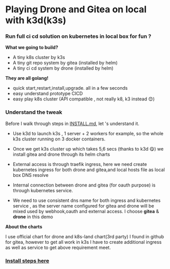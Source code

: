 # Playing Drone and Gitea on local with k3d(k3s)

### Run full ci cd solution on kubernetes in local box for fun ?

**What we going to build?**

* A tiny k8s cluster by k3s
* A tiny git repo system by gitea (installed by helm)
* A tiny ci cd system by drone (installed by helm)

**They are all golang!**

* quick start,restart,install,upgrade. all in a few seconds
* easy understand prototype CICD
* easy play k8s cluster (API compatible , not really k8, k3 instead :blush:)


### Understand the tweak

Before I walk through steps in [INSTALL.md](./INSTALL.md), let 's understand it.

* Use k3d to launch k3s , 1 server + 2 workers for example, so the whole k3s cluster running on 3 docker containers.

* Once we get k3s cluster up which takes 5,6 secs (thanks to k3d :yum:) we install gitea and drone through its helm charts

* External access is through traefik ingress, here we need create kubernetes ingress for both drone and gitea,and local hosts file as local box DNS resolve

* Internal connection between drone and gitea (for oauth purpose) is through kubernetes service.

* We need to use consistent dns name for both ingress and kubernetes service , as the server name configured for gitea and drone will be mixed used by webhook,oauth and external access. I choose **gitea** & **drone** in this demo

**About the charts**

I use official chart for drone and k8s-land chart(3rd party) I found in github for gitea, however to get all work in k3s I have to create additional ingress as well as service to get above requirement meet.

### [Install steps here](./INSTALL.md)
